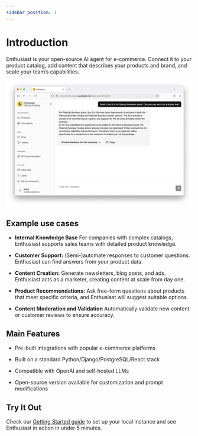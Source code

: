 ```yaml
---
sidebar_position: 1
---
```


# Introduction
Enthusiast is your open-source AI agent for e-commerce. Connect it to your product catalog, add content that describes your products and brand, and scale your team’s capabilities.

![Enthusiast's chat interface](./img/enthusiast-ui.png)

## Example use cases

- **Internal Knowledge Base** For companies with complex catalogs, Enthusiast supports sales teams with detailed product knowledge.

- **Customer Support:** (Semi-)automate responses to customer questions. Enthusiast can find answers from your product data.

- **Content Creation:** Generate newsletters, blog posts, and ads. Enthusiast acts as a marketer, creating content at scale from day one.

- **Product Recommendations:** Ask free-form questions about products that meet specific criteria, and Enthusiast will suggest suitable options.

- **Content Moderation and Validation** Automatically validate new content or customer reviews to ensure accuracy.

## Main Features

- Pre-built integrations with popular e-commerce platforms

- Built on a standard Python/Django/PostgreSQL/React stack

- Compatible with OpenAI and self-hosted LLMs

- Open-source version available for customization and prompt modifications

## Try It Out

Check our [Getting Started guide](category/getting-started) to set up your local instance and see Enthusiast in action in under 5 minutes.

